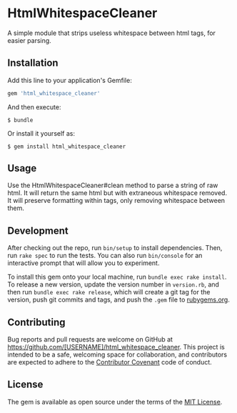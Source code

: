 # HtmlWhitespaceCleaner

A simple module that strips useless whitespace between html tags, for easier parsing.

## Installation

Add this line to your application's Gemfile:

```ruby
gem 'html_whitespace_cleaner'
```

And then execute:

    $ bundle

Or install it yourself as:

    $ gem install html_whitespace_cleaner

## Usage

Use the HtmlWhitespaceCleaner#clean method to parse a string of raw html. It will return the same html but with extraneous whitespace removed. It will preserve formatting within tags, only removing whitespace between them.

## Development

After checking out the repo, run `bin/setup` to install dependencies. Then, run `rake spec` to run the tests. You can also run `bin/console` for an interactive prompt that will allow you to experiment.

To install this gem onto your local machine, run `bundle exec rake install`. To release a new version, update the version number in `version.rb`, and then run `bundle exec rake release`, which will create a git tag for the version, push git commits and tags, and push the `.gem` file to [rubygems.org](https://rubygems.org).

## Contributing

Bug reports and pull requests are welcome on GitHub at https://github.com/[USERNAME]/html_whitespace_cleaner. This project is intended to be a safe, welcoming space for collaboration, and contributors are expected to adhere to the [Contributor Covenant](http://contributor-covenant.org) code of conduct.


## License

The gem is available as open source under the terms of the [MIT License](http://opensource.org/licenses/MIT).

